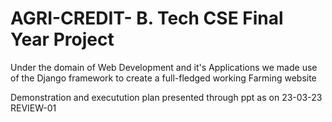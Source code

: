 # AGRI-CREDIT- B. Tech CSE Final Year Project   
Under the domain of Web Development and it's Applications we made use of the Django framework to create a full-fledged working Farming website

Demonstration and executution plan presented through ppt as on 23-03-23 REVIEW-01 
